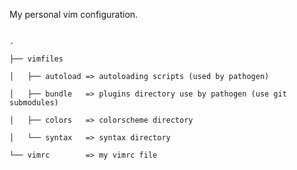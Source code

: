 My personal vim configuration.

<code>
.<br/>
├── vimfiles<br/>
│&nbsp;&nbsp;&nbsp;├── autoload => autoloading scripts (used by pathogen)<br/>
│&nbsp;&nbsp;&nbsp;├── bundle &nbsp; => plugins directory use by pathogen (use git submodules)<br/>
│&nbsp;&nbsp;&nbsp;├── colors &nbsp; => colorscheme directory<br/>
│&nbsp;&nbsp;&nbsp;└── syntax &nbsp; => syntax directory<br/>
└── vimrc &nbsp;&nbsp;&nbsp;&nbsp;&nbsp;&nbsp; => my vimrc file
</code>
